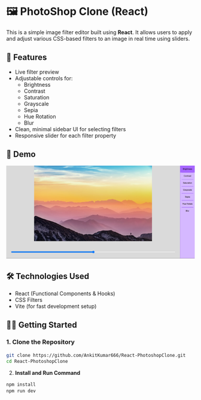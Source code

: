 # 🖼️ PhotoShop Clone (React)

This is a simple image filter editor built using **React**. It allows users to apply and adjust various CSS-based filters to an image in real time using sliders.

## 🚀 Features 

- Live filter preview  
- Adjustable controls for: 
  - Brightness
  - Contrast
  - Saturation
  - Grayscale 
  - Sepia
  - Hue Rotation
  - Blur
- Clean, minimal sidebar UI for selecting filters
- Responsive slider for each filter property

## 📸 Demo

![](./public/image.png)

## 🛠️ Technologies Used

- React (Functional Components & Hooks)
- CSS Filters
- Vite (for fast development setup)


## 🧑‍💻 Getting Started

### 1. Clone the Repository 

```bash
git clone https://github.com/AnkitKumar666/React-PhotoshopClone.git
cd React-PhotoshopClone
```

2. **Install and Run Command**
```bash
npm install
npm run dev
```


